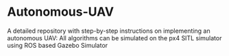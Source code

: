 # Autonomous-UAV
A detailed repository with step-by-step instructions on implementing an autonomous UAV: All algorithms can be simulated on the px4 SITL simulator using ROS based Gazebo Simulator
